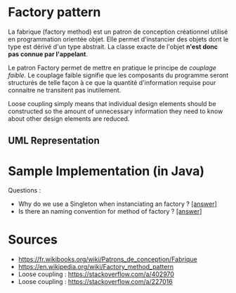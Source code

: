 # Factory pattern
La fabrique (factory method) est un patron de conception créationnel utilisé en programmation orientée objet.
Elle permet d'instancier des objets dont le type est dérivé d'un type abstrait. La classe exacte de l'objet __n'est donc pas connue par l'appelant__.

Le patron Factory permet de mettre en pratique le principe de _couplage faible_. Le couplage faible signifie que les composants du programme seront structurés de telle façon à ce que la quantité d'information requise pour connaitre ne transitent pas inutilement.

Loose coupling simply means that individual design elements should be constructed so the amount of unnecessary information they need to know about other design elements are reduced.

## UML Representation

# Sample Implementation (in Java)

Questions :
- Why do we use a Singleton when instanciating an factory ? [[answer]](https://stackoverflow.com/questions/1285110/singleton-factories-ok-or-bad)
- Is there an naming convention for method of factory ? [[answer]](https://docs.oracle.com/javase/tutorial/datetime/overview/naming.html)

# Sources
- https://fr.wikibooks.org/wiki/Patrons_de_conception/Fabrique
- https://en.wikipedia.org/wiki/Factory_method_pattern
- Loose coupling : https://stackoverflow.com/a/402970
- Loose coupling : https://stackoverflow.com/a/227016
